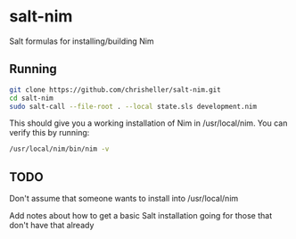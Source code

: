# salt-nim
Salt formulas for installing/building Nim

## Running

```sh
git clone https://github.com/chrisheller/salt-nim.git
cd salt-nim
sudo salt-call --file-root . --local state.sls development.nim
```

This should give you a working installation of Nim in /usr/local/nim. 
You can verify this by running:

```sh
/usr/local/nim/bin/nim -v
```

## TODO 

Don't assume that someone wants to install into /usr/local/nim

Add notes about how to get a basic Salt installation going for those that don't have that already

